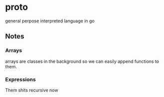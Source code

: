 # proto
general perpose interpreted language in go


## Notes


### Arrays

arrays are classes in the background so we can easily append functions to them.

### Expressions

Them shits recursive now
